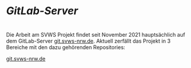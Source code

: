 ***GitLab-Server***
=========================================================
# 

Die Arbeit am SVWS Projekt findet seit November 2021 hauptsächlich auf dem GitLab-Server [git.svws-nrw.de](https://git.svws-nrw.de). 
Aktuell zerfällt das Projekt in 3 Bereiche mit den dazu gehörenden Repositories: 

[git.svws-nrw.de](https://git.svws-nrw.de)
